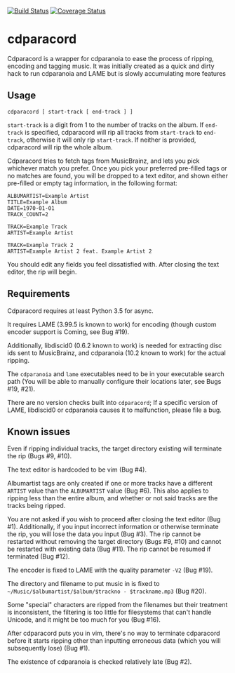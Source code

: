 [![Build Status](https://travis-ci.org/fennekki/cdparacord.svg?branch=master)](https://travis-ci.org/fennekki/cdparacord)
[![Coverage Status](https://coveralls.io/repos/github/fennekki/cdparacord/badge.svg?branch=master)](https://coveralls.io/github/fennekki/cdparacord?branch=master)
# cdparacord

Cdparacord is a wrapper for cdparanoia to ease the process of ripping, encoding
and tagging music. It was initially created as a quick and dirty hack to run
cdparanoia and LAME but is slowly accumulating more features

## Usage

```
cdparacord [ start-track [ end-track ] ]
```

`start-track` is a digit from 1 to the number of tracks on the album. If
`end-track` is specified, cdparacord will rip all tracks from `start-track` to
`end-track`, otherwise it will only rip `start-track`. If neither is provided,
cdparacord will rip the whole album.

Cdparacord tries to fetch tags from MusicBrainz, and lets you pick whichever
match you prefer. Once you pick your preferred pre-filled tags or no matches are
found, you will be dropped to a text editor, and shown either pre-filled or
empty tag information, in the following format:

```
ALBUMARTIST=Example Artist
TITLE=Example Album
DATE=1970-01-01
TRACK_COUNT=2

TRACK=Example Track
ARTIST=Example Artist

TRACK=Example Track 2
ARTIST=Example Artist 2 feat. Example Artist 2
```

You should edit any fields you feel dissatisfied with. After closing the text
editor, the rip will begin.

## Requirements

Cdparacord requires at least Python 3.5 for async.

It requires LAME (3.99.5 is known to work) for encoding (though custom encoder
support is Coming, see Bug \#19).

Additionally, libdiscid0 (0.6.2 known to work) is needed for extracting disc ids
sent to MusicBrainz, and cdparanoia (10.2 known to work) for the actual ripping.

The `cdparanoia` and `lame` executables need to be in your executable search
path (You will be able to manually configure their locations later, see Bugs
\#19, \#21).

There are no version checks built into `cdparacord`; If a specific version of
LAME, libdiscid0 or cdparanoia causes it to malfunction, please file a bug.

## Known issues

Even if ripping individual tracks, the target directory existing will terminate
the rip (Bugs #9, #10).

The text editor is hardcoded to be vim (Bug \#4).

Albumartist tags are only created if one or more tracks have a different
`ARTIST` value than the `ALBUMARTIST` value (Bug \#6). This also applies to
ripping less than the entire album, and whether or not said tracks are the
tracks being ripped.

You are not asked if you wish to proceed after closing the text editor (Bug
\#1). Additionally, if you input incorrect information or otherwise terminate
the rip, you will lose the data you input (Bug \#3). The rip cannot be restarted
without removing the target directory (Bugs #9, #10) and cannot be restarted
with existing data (Bug \#11). The rip cannot be resumed if terminated (Bug
\#12).

The encoder is fixed to LAME with the quality parameter `-V2` (Bug \#19).

The directory and filename to put music in is fixed to
`~/Music/$albumartist/$album/$trackno - $trackname.mp3` (Bug \#20).

Some "special" characters are ripped from the filenames but their treatment is
inconsistent, the filtering is too little for filesystems that can't handle
Unicode, and it might be too much for you (Bug \#16).

After cdparacord puts you in vim, there's no way to terminate cdparacord before
it starts ripping other than inputting erroneous data (which you will
subsequently lose) (Bug \#1).

The existence of cdparanoia is checked relatively late (Bug \#2).
